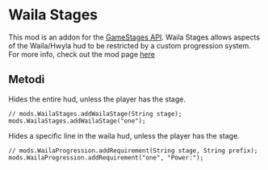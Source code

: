 # Waila Stages
This mod is an addon for the [GameStages API](https://minecraft.curseforge.com/projects/game-stages). Waila Stages allows aspects of the Waila/Hwyla hud to be restricted by a custom progression system. For more info, check out the mod page [here](https://minecraft.curseforge.com/projects/waila-stages)

## Metodi

Hides the entire hud, unless the player has the stage.
```zenscript
// mods.WailaStages.addWailaStage(String stage);
mods.WailaStages.addWailaStage("one");
```

Hides a specific line in the waila hud, unless the player has the stage.
```zenscript
// mods.WailaProgression.addRequirement(String stage, String prefix); 
mods.WailaProgression.addRequirement("one", "Power:"); 
```
